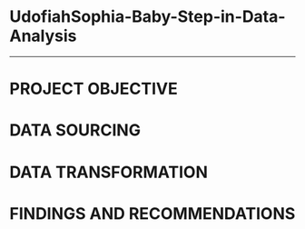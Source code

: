 # UdofiahSophia-Baby-Step-in-Data-Analysis

----
# PROJECT OBJECTIVE


# DATA SOURCING


# DATA TRANSFORMATION


# FINDINGS AND RECOMMENDATIONS

